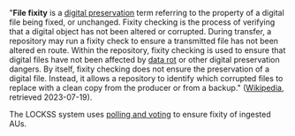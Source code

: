 "**File fixity** is a [digital preservation](https://en.wikipedia.org/wiki/Digital_preservation "Digital preservation") term referring to the property of a digital file being fixed, or unchanged. Fixity checking is the process of verifying that a digital object has not been altered or corrupted. During transfer, a repository may run a fixity check to ensure a transmitted file has not been altered en route. Within the repository, fixity checking is used to ensure that digital files have not been affected by [data rot](https://en.wikipedia.org/wiki/Data_rot "Data rot") or other digital preservation dangers. By itself, fixity checking does not ensure the preservation of a digital file. Instead, it allows a repository to identify which corrupted files to replace with a clean copy from the producer or from a backup." ([Wikipedia](https://en.wikipedia.org/wiki/File_fixity), retrieved 2023-07-19).

The LOCKSS system uses [polling and voting](/public-documentation/MetaArchive-Cooperative/Knowledge-Base/Polling-and-Voting) to ensure fixity of ingested AUs.

